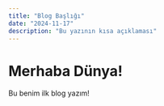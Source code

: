 ```yaml
---
title: "Blog Başlığı"
date: "2024-11-17"
description: "Bu yazının kısa açıklaması"
---
```


# Merhaba Dünya!
Bu benim ilk blog yazım!
